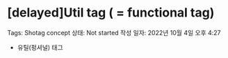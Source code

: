 # [delayed]Util tag ( = functional tag)

Tags: Shotag concept
상태: Not started
작성 일자: 2022년 10월 4일 오후 4:27

- 유틸(펑셔널) 태그
